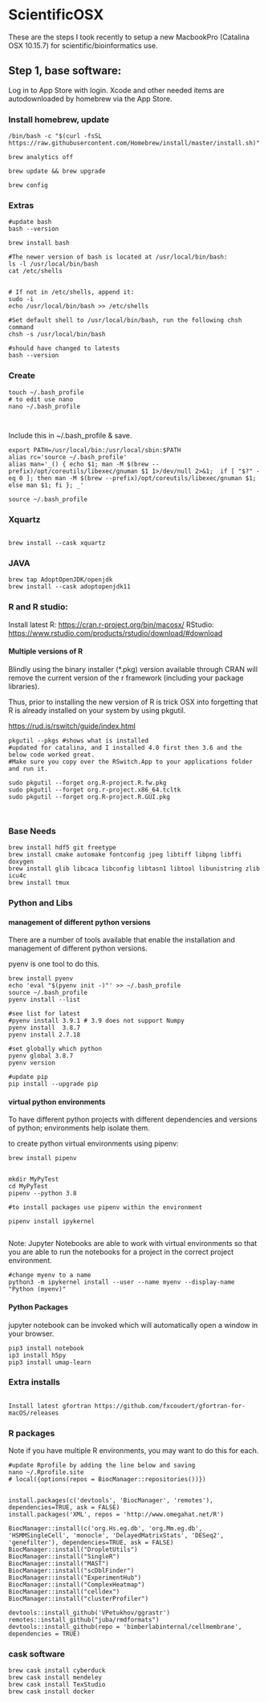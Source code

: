 # ScientificOSX

These are the steps I took recently to setup a new MacbookPro (Catalina OSX 10.15.7) for scientific/bioinformatics use.

## Step 1, base software:

Log in to App Store with login. Xcode and other needed items are autodownloaded by homebrew via the App Store.


### Install homebrew, update

```{bash }
/bin/bash -c "$(curl -fsSL https://raw.githubusercontent.com/Homebrew/install/master/install.sh)"

brew analytics off

brew update && brew upgrade

brew config

```

### Extras

```{bash }
#update bash
bash --version

brew install bash

#The newer version of bash is located at /usr/local/bin/bash:
ls -l /usr/local/bin/bash
cat /etc/shells


# If not in /etc/shells, append it:
sudo -i
echo /usr/local/bin/bash >> /etc/shells

#Set default shell to /usr/local/bin/bash, run the following chsh command
chsh -s /usr/local/bin/bash

#should have changed to latests
bash --version

```

### Create 

```{bash }
touch ~/.bash_profile
# to edit use nano 
nano ~/.bash_profile



```
Include this in ~/.bash_profile & save. 

```{bash }
export PATH=/usr/local/bin:/usr/local/sbin:$PATH
alias rc='source ~/.bash_profile'
alias man='_() { echo $1; man -M $(brew --prefix)/opt/coreutils/libexec/gnuman $1 1>/dev/null 2>&1;  if [ "$?" -eq 0 ]; then man -M $(brew --prefix)/opt/coreutils/libexec/gnuman $1; else man $1; fi }; _'

```

```{bash }
source ~/.bash_profile
```

### Xquartz

```{bash }

brew install --cask xquartz

```

### JAVA

```{bash }
brew tap AdoptOpenJDK/openjdk
brew install --cask adoptopenjdk11

```

### R and R studio:

Install latest R: https://cran.r-project.org/bin/macosx/
RStudio: https://www.rstudio.com/products/rstudio/download/#download


#### Multiple versions of R

Blindly using the binary installer (*.pkg) version available through CRAN will remove the current version of the r framework (including your package libraries). 

Thus, prior to installing the new version of R is trick OSX into forgetting that R is already installed on your system by using pkgutil.

https://rud.is/rswitch/guide/index.html



```{bash}
pkgutil --pkgs #shows what is installed
#updated for catalina, and I installed 4.0 first then 3.6 and the below code worked great.
#Make sure you copy over the RSwitch.App to your applications folder and run it.

sudo pkgutil --forget org.R-project.R.fw.pkg
sudo pkgutil --forget org.r-project.x86_64.tcltk
sudo pkgutil --forget org.R-project.R.GUI.pkg
             
             
```

### Base Needs

```{bash}
brew install hdf5 git freetype
brew install cmake automake fontconfig jpeg libtiff libpng libffi doxygen
brew install glib libcaca libconfig libtasn1 libtool libunistring zlib icu4c
brew install tmux
```

### Python and Libs

#### management of different python versions

There are a number of tools available that enable the installation and management of different python versions.

pyenv is one tool to do this.

```{bash }
brew install pyenv
echo 'eval "$(pyenv init -)"' >> ~/.bash_profile
source ~/.bash_profile
pyenv install --list

#see list for latest
#pyenv install 3.9.1 # 3.9 does not support Numpy
pyenv install  3.8.7
pyenv install 2.7.18

#set globally which python
pyenv global 3.8.7
pyenv version

#update pip
pip install --upgrade pip

```
#### virtual python environments 

To have different python projects with different dependencies and versions of python; environments help isolate them.

to create python virtual environments using pipenv:

```{bash }
brew install pipenv


mkdir MyPyTest
cd MyPyTest
pipenv --python 3.8

#to install packages use pipenv within the environment

pipenv install ipykernel


```
Note: Jupyter Notebooks are able to work with virtual environments so that you are able to run the notebooks for a project in the correct project environment.

```{bash}
#change myenv to a name
python3 -m ipykernel install --user --name myenv --display-name "Python (myenv)"
```

#### Python Packages

jupyter notebook can be invoked which will automatically open a window in your browser.


```{bash }
pip3 install notebook
ip3 install h5py
pip3 install umap-learn

```



### Extra installs

```{bash }

Install latest gfortran https://github.com/fxcoudert/gfortran-for-macOS/releases

```

### R packages 

Note if you have multiple R environments, you may want to do this for each.

```{bash}
#update Rprofile by adding the line below and saving
nano ~/.Rprofile.site
# local({options(repos = BiocManager::repositories())})

```



```{r}

install.packages(c('devtools', 'BiocManager', 'remotes'), dependencies=TRUE, ask = FALSE)
install.packages('XML', repos = 'http://www.omegahat.net/R')

BiocManager::install(c('org.Hs.eg.db', 'org.Mm.eg.db', 'HSMMSingleCell', 'monocle', 'DelayedMatrixStats', 'DESeq2', 'genefilter'), dependencies=TRUE, ask = FALSE)
BiocManager::install("DropletUtils")
BiocManager::install("SingleR")
BiocManager::install("MAST")
BiocManager::install("scDblFinder")
BiocManager::install("ExperimentHub")
BiocManager::install("ComplexHeatmap")
BiocManager::install("celldex")
BiocManager::install("clusterProfiler")

devtools::install_github('VPetukhov/ggrastr')
remotes::install_github("juba/rmdformats")
devtools::install_github(repo = 'bimberlabinternal/cellmembrane', dependencies = TRUE)

```

### cask software

```{bash]
brew cask install cyberduck
brew cask install mendeley
brew cask install TexStudio
brew cask install docker

```



